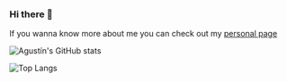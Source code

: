 ### Hi there 👋

If you wanna know more about me you can check out my [personal page](https://agustinramirodiaz.github.io/)

![Agustín's GitHub stats](https://github-readme-stats.vercel.app/api?username=agustinramirodiaz&show_icons=true&theme=ambient_gradient)

![Top Langs](https://github-readme-stats.vercel.app/api/top-langs/?username=agustinramirodiaz&show_icons=true&theme=ambient_gradient)

